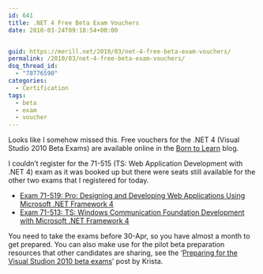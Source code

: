 ```yaml
---
id: 641
title: .NET 4 Free Beta Exam Vouchers
date: 2010-03-24T09:18:54+00:00


guid: https://merill.net/2010/03/net-4-free-beta-exam-vouchers/
permalink: /2010/03/net-4-free-beta-exam-vouchers/
dsq_thread_id:
  - "78776590"
categories:
  - Certification
tags:
  - beta
  - exam
  - voucher
---
```

<p>Looks like I somehow missed this. Free vouchers for the .NET 4 (Visual Studio 2010 Beta Exams) are available online in the <a href="http://borntolearn.mslearn.net/btl/b/weblog/archive/2010/03/17/register-for-visual-studio-2010-beta-exams.aspx">Born to Learn</a> blog.</p>  <p>I couldn’t register for the 71-515 (TS: Web Application Development with .NET 4) exam as it was booked up but there were seats still available for the other two exams that I registered for today.</p>  <ul>   <li><a href="http://www.microsoft.com/learning/en/us/exam.aspx?ID=70-519&amp;locale=en-us">Exam 71-519: Pro: Designing and Developing Web Applications Using Microsoft .NET Framework 4</a></li>    <li><a href="http://www.microsoft.com/learning/en/us/exam.aspx?ID=70-513&amp;locale=en-us">Exam 71-513: TS: Windows Communication Foundation Development with Microsoft .NET Framework 4</a></li> </ul>  <p>You need to take the exams before 30-Apr, so you have almost a month to get prepared. You can also make use for the pilot beta preparation resources that other candidates are sharing, see the ‘<a href="http://borntolearn.mslearn.net/btl/b/weblog/archive/2010/03/22/preparing-for-the-visual-studio-2010-beta-exams.aspx">Preparing for the Visual Studion 2010 beta exams</a>’ post by Krista.</p>